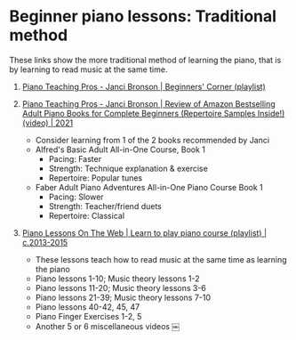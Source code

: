 # Beginner piano lessons: Traditional method

These links show the more traditional method of learning the piano,
that is by learning to read music at the same time.


1. [Piano Teaching Pros - Janci Bronson | Beginners' Corner (playlist)](https://www.youtube.com/playlist?list=PLpNV0WAsaMNTZ3wyaXQfgNWnNJF-r4npN)

1. [Piano Teaching Pros - Janci Bronson | Review of Amazon Bestselling Adult Piano Books for Complete Beginners (Repertoire Samples Inside!) (video) | 2021](https://www.youtube.com/watch?v=yho9UfLjYXQ)
   - Consider learning from 1 of the 2 books recommended by Janci
   - Alfred's Basic Adult All-in-One Course, Book 1
     * Pacing: Faster
     * Strength: Technique explanation & exercise
     * Repertoire: Popular tunes
   - Faber Adult Piano Adventures All-in-One Piano Course Book 1
     * Pacing: Slower
     * Strength: Teacher/friend duets
     * Repertoire: Classical

1. [Piano Lessons On The Web | Learn to play piano course (playlist) | c.2013-2015](https://www.youtube.com/playlist?list=PLUyDmNalB0ri0KoNmwPDtHMrwB0l8qvrP)
   - These lessons teach how to read music at the same time as learning the piano
   - Piano lessons  1-10; Music theory lessons 1-2
   - Piano lessons 11-20; Music theory lessons 3-6
   - Piano lessons 21-39; Music theory lessons 7-10
   - Piano lessons 40-42, 45, 47
   - Piano Finger Exercises 1-2, 5
   - Another 5 or 6 miscellaneous videos
￼
